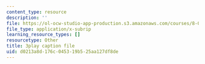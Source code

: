```yaml
---
content_type: resource
description: ''
file: https://ol-ocw-studio-app-production.s3.amazonaws.com/courses/8-01sc-classical-mechanics-fall-2016/d0213a8d176c045319b525aa127df8de_sN-m5WkbMyI.srt
file_type: application/x-subrip
learning_resource_types: []
resourcetype: Other
title: 3play caption file
uid: d0213a8d-176c-0453-19b5-25aa127df8de
---
```

